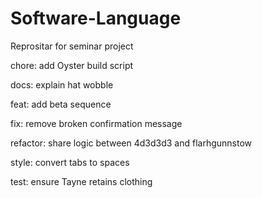 # Software-Language
Reprositar for seminar project


chore: add Oyster build script

docs: explain hat wobble

feat: add beta sequence

fix: remove broken confirmation message

refactor: share logic between 4d3d3d3 and flarhgunnstow

style: convert tabs to spaces

test: ensure Tayne retains clothing